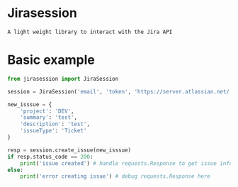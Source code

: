# Jirasession

    A light weight library to interact with the Jira API
    
# Basic example

```python
from jirasession import JiraSession

session = JiraSession('email', 'token', 'https://server.atlassian.net/')

new_isssue = {
    'project': 'DEV',
    'summary': 'test',
    'description': 'test',
    'issueType': 'Ticket'
}

resp = session.create_issue(new_isssue)
if resp.status_code == 200:
    print('issue created') # handle requests.Response to get issue information
else:
    print('error creating issue') # debug requests.Response here
```